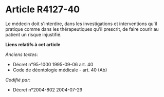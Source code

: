# Article R4127-40

Le médecin doit s'interdire, dans les investigations et interventions qu'il pratique comme dans les thérapeutiques qu'il
prescrit, de faire courir au patient un risque injustifié.

**Liens relatifs à cet article**

_Anciens textes_:

  - Décret n°95-1000 1995-09-06 art. 40
  - Code de déontologie médicale - art. 40 (Ab)

_Codifié par_:

  - Décret n°2004-802 2004-07-29
